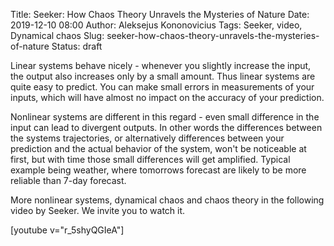 Title: Seeker: How Chaos Theory Unravels the Mysteries of Nature
Date: 2019-12-10 08:00
Author: Aleksejus Kononovicius
Tags: Seeker, video, Dynamical chaos
Slug: seeker-how-chaos-theory-unravels-the-mysteries-of-nature
Status: draft

Linear systems behave nicely - whenever you slightly increase the input, the
output also increases only by a small amount. Thus linear systems are quite easy
to predict. You can make small errors in measurements of your inputs, which will
have almost no impact on the accuracy of your prediction.

Nonlinear systems are different in this regard - even small difference in the
input can lead to divergent outputs. In other words the differences between the
systems trajectories, or alternatively differences between your prediction and
the actual behavior of the system, won't be noticeable at first, but with time
those small differences will get amplified. Typical example being weather, where
tomorrows forecast are likely to be more reliable than 7-day forecast.

More nonlinear systems, dynamical chaos and chaos theory in the following video
by Seeker. We invite you to watch it.

[youtube v="r_5shyQGIeA"]

